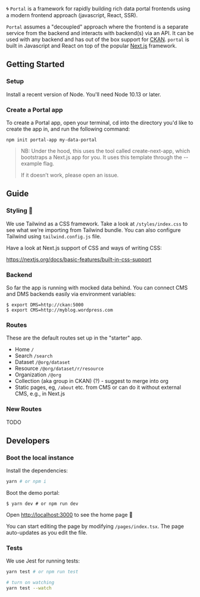 🌀 `Portal` is a framework for rapidly building rich data portal frontends using a modern frontend approach (javascript, React, SSR).

`Portal` assumes a "decoupled" approach where the frontend is a separate service from the backend and interacts with backend(s) via an API. It can be used with any backend and has out of the box support for [CKAN][]. `portal` is built in Javascript and React on top of the popular [Next.js][] framework.

[CKAN]: https://ckan.org/
[Next.js]: https://nextjs.com/


## Getting Started

### Setup

Install a recent version of Node. You'll need Node 10.13 or later.

### Create a Portal app

To create a Portal app, open your terminal, cd into the directory you'd like to create the app in, and run the following command:

```console
npm init portal-app my-data-portal
```

> NB: Under the hood, this uses the tool called create-next-app, which bootstraps a Next.js app for you. It uses this template through the --example flag.
> 
> If it doesn’t work, please open an issue.


## Guide

### Styling :art: 

We use Tailwind as a CSS framework. Take a look at `/styles/index.css` to see what we're importing from Tailwind bundle. You can also configure Tailwind using `tailwind.config.js` file.

Have a look at Next.js support of CSS and ways of writing CSS:

https://nextjs.org/docs/basic-features/built-in-css-support

### Backend

So far the app is running with mocked data behind. You can connect CMS and DMS backends easily via environment variables:

```console
$ export DMS=http://ckan:5000
$ export CMS=http://myblog.wordpress.com
```

### Routes

These are the default routes set up in the "starter" app.

* Home `/`
* Search `/search`
* Dataset `/@org/dataset`
* Resource `/@org/dataset/r/resource`
* Organization `/@org`
* Collection (aka group in CKAN) (?) - suggest to merge into org
* Static pages, eg, `/about` etc. from CMS or can do it without external CMS, e.g., in Next.js

### New Routes

TODO

## Developers

### Boot the local instance

Install the dependencies:

```bash
yarn # or npm i
```

Boot the demo portal:

```console
$ yarn dev # or npm run dev
```

Open [http://localhost:3000](http://localhost:3000) to see the home page :tada: 

You can start editing the page by modifying `/pages/index.tsx`. The page auto-updates as you edit the file.


### Tests

We use Jest for running tests:

```bash
yarn test # or npm run test

# turn on watching
yarn test --watch
```
